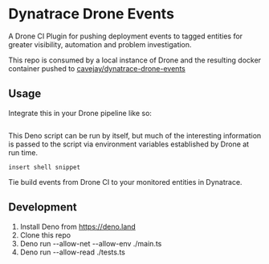 # Dynatrace Drone Events

A Drone CI Plugin for pushing deployment events to tagged entities for greater visibility, automation and problem investigation.

This repo is consumed by a local instance of Drone and the resulting docker container pushed to [cavejay/dynatrace-drone-events](https://hub.docker.com/repository/docker/cavejay/dynatrace-drone-events/general)

## Usage

Integrate this in your Drone pipeline like so:

```yaml

```

This Deno script can be run by itself, but much of the interesting information is passed to the script via environment variables established by Drone at run time.

```shell
insert shell snippet
```

Tie build events from Drone CI to your monitored entities in Dynatrace.

## Development

1. Install Deno from https://deno.land
2. Clone this repo
3. Deno run --allow-net --allow-env ./main.ts
4. Deno run --allow-read ./tests.ts

